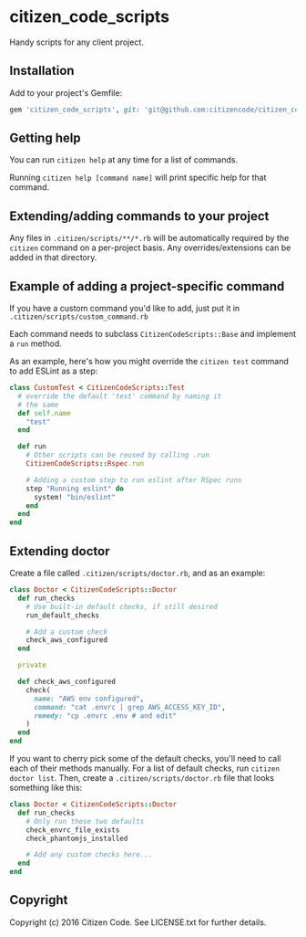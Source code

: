 # citizen_code_scripts

Handy scripts for any client project.

## Installation

Add to your project's Gemfile:

```ruby
gem 'citizen_code_scripts', git: 'git@github.com:citizencode/citizen_code_scripts.git'
```

## Getting help

You can run `citizen help` at any time for a list of commands.

Running `citizen help [command name]` will print specific help for that
command.

## Extending/adding commands to your project

Any files in `.citizen/scripts/**/*.rb` will be automatically required
by the `citizen` command on a per-project basis. Any overrides/extensions
can be added in that directory.

## Example of adding a project-specific command

If you have a custom command you'd like to add, just put it in
`.citizen/scripts/custom_command.rb`

Each command needs to subclass `CitizenCodeScripts::Base` and implement
a `run` method.

As an example, here's how you might override the `citizen test` command to
add ESLint as a step:

```ruby
class CustomTest < CitizenCodeScripts::Test
  # override the default 'test' command by naming it
  # the same
  def self.name
    "test"
  end

  def run
    # Other scripts can be reused by calling .run
    CitizenCodeScripts::Rspec.run

    # Adding a custom step to run eslint after RSpec runs
    step "Running eslint" do
      system! "bin/eslint"
    end
  end
end
```

## Extending doctor

Create a file called `.citizen/scripts/doctor.rb`, and as an example:

```ruby
class Doctor < CitizenCodeScripts::Doctor
  def run_checks
    # Use built-in default checks, if still desired
    run_default_checks

    # Add a custom check
    check_aws_configured
  end

  private

  def check_aws_configured
    check(
      name: "AWS env configured",
      command: "cat .envrc | grep AWS_ACCESS_KEY_ID",
      remedy: "cp .envrc .env # and edit"
    )
  end
end
```

If you want to cherry pick some of the default checks, you'll need
to call each of their methods manually. For a list of default checks,
run `citizen doctor list`. Then, create a `.citizen/scripts/doctor.rb` 
file that looks something like this:

```ruby
class Doctor < CitizenCodeScripts::Doctor
  def run_checks
    # Only run these two defaults
    check_envrc_file_exists
    check_phantomjs_installed

    # Add any custom checks here...
  end
end
```

## Copyright

Copyright (c) 2016 Citizen Code. See LICENSE.txt for further details.
